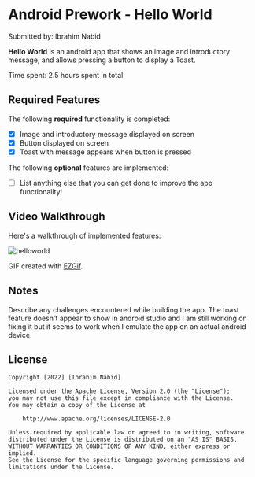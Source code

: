 # Android Prework - Hello World

Submitted by: Ibrahim Nabid

**Hello World** is an android app that shows an image and introductory message, and allows pressing a button to display a Toast. 

Time spent: 2.5 hours spent in total

## Required Features

The following **required** functionality is completed:

* [X] Image and introductory message displayed on screen
* [X] Button displayed on screen
* [X] Toast with message appears when button is pressed 

The following **optional** features are implemented:

* [ ] List anything else that you can get done to improve the app functionality!

## Video Walkthrough

Here's a walkthrough of implemented features:

![helloworld](https://user-images.githubusercontent.com/79735610/186520893-e3975440-d620-4192-9cce-b54d3109bffe.gif)

GIF created with [EZGif](https://ezgif.com/video-to-gif/).  

## Notes

Describe any challenges encountered while building the app.
The toast feature doesn't appear to show in android studio and I am still working on fixing it but it seems to work when I emulate the app on an actual android device.

## License

    Copyright [2022] [Ibrahim Nabid]

    Licensed under the Apache License, Version 2.0 (the "License");
    you may not use this file except in compliance with the License.
    You may obtain a copy of the License at

        http://www.apache.org/licenses/LICENSE-2.0

    Unless required by applicable law or agreed to in writing, software
    distributed under the License is distributed on an "AS IS" BASIS,
    WITHOUT WARRANTIES OR CONDITIONS OF ANY KIND, either express or implied.
    See the License for the specific language governing permissions and
    limitations under the License.
